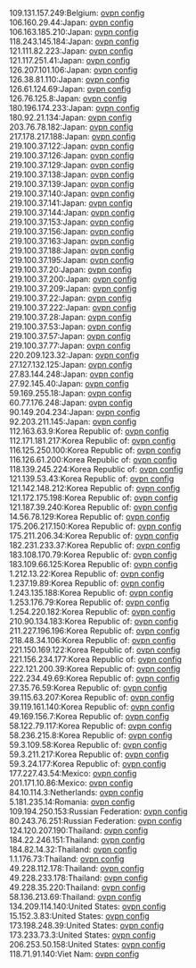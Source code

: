 109.131.157.249:Belgium: [ovpn config](vpn/109_131_157_249.ovpn)  
106.160.29.44:Japan: [ovpn config](vpn/106_160_29_44.ovpn)  
106.163.185.210:Japan: [ovpn config](vpn/106_163_185_210.ovpn)  
118.243.145.184:Japan: [ovpn config](vpn/118_243_145_184.ovpn)  
121.111.82.223:Japan: [ovpn config](vpn/121_111_82_223.ovpn)  
121.117.251.41:Japan: [ovpn config](vpn/121_117_251_41.ovpn)  
126.207.101.106:Japan: [ovpn config](vpn/126_207_101_106.ovpn)  
126.38.81.110:Japan: [ovpn config](vpn/126_38_81_110.ovpn)  
126.61.124.69:Japan: [ovpn config](vpn/126_61_124_69.ovpn)  
126.76.125.8:Japan: [ovpn config](vpn/126_76_125_8.ovpn)  
180.196.174.233:Japan: [ovpn config](vpn/180_196_174_233.ovpn)  
180.92.21.134:Japan: [ovpn config](vpn/180_92_21_134.ovpn)  
203.76.78.182:Japan: [ovpn config](vpn/203_76_78_182.ovpn)  
217.178.217.188:Japan: [ovpn config](vpn/217_178_217_188.ovpn)  
219.100.37.122:Japan: [ovpn config](vpn/219_100_37_122.ovpn)  
219.100.37.126:Japan: [ovpn config](vpn/219_100_37_126.ovpn)  
219.100.37.129:Japan: [ovpn config](vpn/219_100_37_129.ovpn)  
219.100.37.138:Japan: [ovpn config](vpn/219_100_37_138.ovpn)  
219.100.37.139:Japan: [ovpn config](vpn/219_100_37_139.ovpn)  
219.100.37.140:Japan: [ovpn config](vpn/219_100_37_140.ovpn)  
219.100.37.141:Japan: [ovpn config](vpn/219_100_37_141.ovpn)  
219.100.37.144:Japan: [ovpn config](vpn/219_100_37_144.ovpn)  
219.100.37.153:Japan: [ovpn config](vpn/219_100_37_153.ovpn)  
219.100.37.156:Japan: [ovpn config](vpn/219_100_37_156.ovpn)  
219.100.37.163:Japan: [ovpn config](vpn/219_100_37_163.ovpn)  
219.100.37.188:Japan: [ovpn config](vpn/219_100_37_188.ovpn)  
219.100.37.195:Japan: [ovpn config](vpn/219_100_37_195.ovpn)  
219.100.37.20:Japan: [ovpn config](vpn/219_100_37_20.ovpn)  
219.100.37.200:Japan: [ovpn config](vpn/219_100_37_200.ovpn)  
219.100.37.209:Japan: [ovpn config](vpn/219_100_37_209.ovpn)  
219.100.37.22:Japan: [ovpn config](vpn/219_100_37_22.ovpn)  
219.100.37.222:Japan: [ovpn config](vpn/219_100_37_222.ovpn)  
219.100.37.28:Japan: [ovpn config](vpn/219_100_37_28.ovpn)  
219.100.37.53:Japan: [ovpn config](vpn/219_100_37_53.ovpn)  
219.100.37.57:Japan: [ovpn config](vpn/219_100_37_57.ovpn)  
219.100.37.77:Japan: [ovpn config](vpn/219_100_37_77.ovpn)  
220.209.123.32:Japan: [ovpn config](vpn/220_209_123_32.ovpn)  
27.127.132.125:Japan: [ovpn config](vpn/27_127_132_125.ovpn)  
27.83.144.248:Japan: [ovpn config](vpn/27_83_144_248.ovpn)  
27.92.145.40:Japan: [ovpn config](vpn/27_92_145_40.ovpn)  
59.169.255.18:Japan: [ovpn config](vpn/59_169_255_18.ovpn)  
60.77.176.248:Japan: [ovpn config](vpn/60_77_176_248.ovpn)  
90.149.204.234:Japan: [ovpn config](vpn/90_149_204_234.ovpn)  
92.203.211.145:Japan: [ovpn config](vpn/92_203_211_145.ovpn)  
112.163.63.9:Korea Republic of: [ovpn config](vpn/112_163_63_9.ovpn)  
112.171.181.217:Korea Republic of: [ovpn config](vpn/112_171_181_217.ovpn)  
116.125.250.100:Korea Republic of: [ovpn config](vpn/116_125_250_100.ovpn)  
116.126.61.200:Korea Republic of: [ovpn config](vpn/116_126_61_200.ovpn)  
118.139.245.224:Korea Republic of: [ovpn config](vpn/118_139_245_224.ovpn)  
121.139.53.43:Korea Republic of: [ovpn config](vpn/121_139_53_43.ovpn)  
121.142.148.212:Korea Republic of: [ovpn config](vpn/121_142_148_212.ovpn)  
121.172.175.198:Korea Republic of: [ovpn config](vpn/121_172_175_198.ovpn)  
121.187.39.240:Korea Republic of: [ovpn config](vpn/121_187_39_240.ovpn)  
14.56.78.129:Korea Republic of: [ovpn config](vpn/14_56_78_129.ovpn)  
175.206.217.150:Korea Republic of: [ovpn config](vpn/175_206_217_150.ovpn)  
175.211.206.34:Korea Republic of: [ovpn config](vpn/175_211_206_34.ovpn)  
182.231.233.37:Korea Republic of: [ovpn config](vpn/182_231_233_37.ovpn)  
183.108.170.79:Korea Republic of: [ovpn config](vpn/183_108_170_79.ovpn)  
183.109.66.125:Korea Republic of: [ovpn config](vpn/183_109_66_125.ovpn)  
1.212.13.22:Korea Republic of: [ovpn config](vpn/1_212_13_22.ovpn)  
1.237.19.89:Korea Republic of: [ovpn config](vpn/1_237_19_89.ovpn)  
1.243.135.188:Korea Republic of: [ovpn config](vpn/1_243_135_188.ovpn)  
1.253.176.79:Korea Republic of: [ovpn config](vpn/1_253_176_79.ovpn)  
1.254.220.182:Korea Republic of: [ovpn config](vpn/1_254_220_182.ovpn)  
210.90.134.183:Korea Republic of: [ovpn config](vpn/210_90_134_183.ovpn)  
211.227.196.196:Korea Republic of: [ovpn config](vpn/211_227_196_196.ovpn)  
218.48.34.106:Korea Republic of: [ovpn config](vpn/218_48_34_106.ovpn)  
221.150.169.122:Korea Republic of: [ovpn config](vpn/221_150_169_122.ovpn)  
221.156.234.177:Korea Republic of: [ovpn config](vpn/221_156_234_177.ovpn)  
222.121.200.39:Korea Republic of: [ovpn config](vpn/222_121_200_39.ovpn)  
222.234.49.69:Korea Republic of: [ovpn config](vpn/222_234_49_69.ovpn)  
27.35.76.59:Korea Republic of: [ovpn config](vpn/27_35_76_59.ovpn)  
39.115.63.207:Korea Republic of: [ovpn config](vpn/39_115_63_207.ovpn)  
39.119.161.140:Korea Republic of: [ovpn config](vpn/39_119_161_140.ovpn)  
49.169.156.7:Korea Republic of: [ovpn config](vpn/49_169_156_7.ovpn)  
58.122.79.117:Korea Republic of: [ovpn config](vpn/58_122_79_117.ovpn)  
58.236.215.8:Korea Republic of: [ovpn config](vpn/58_236_215_8.ovpn)  
59.3.109.58:Korea Republic of: [ovpn config](vpn/59_3_109_58.ovpn)  
59.3.211.217:Korea Republic of: [ovpn config](vpn/59_3_211_217.ovpn)  
59.3.24.177:Korea Republic of: [ovpn config](vpn/59_3_24_177.ovpn)  
177.227.43.54:Mexico: [ovpn config](vpn/177_227_43_54.ovpn)  
201.171.10.86:Mexico: [ovpn config](vpn/201_171_10_86.ovpn)  
84.10.114.3:Netherlands: [ovpn config](vpn/84_10_114_3.ovpn)  
5.181.235.14:Romania: [ovpn config](vpn/5_181_235_14.ovpn)  
109.194.250.153:Russian Federation: [ovpn config](vpn/109_194_250_153.ovpn)  
80.243.76.251:Russian Federation: [ovpn config](vpn/80_243_76_251.ovpn)  
124.120.207.190:Thailand: [ovpn config](vpn/124_120_207_190.ovpn)  
184.22.246.151:Thailand: [ovpn config](vpn/184_22_246_151.ovpn)  
184.82.14.32:Thailand: [ovpn config](vpn/184_82_14_32.ovpn)  
1.1.176.73:Thailand: [ovpn config](vpn/1_1_176_73.ovpn)  
49.228.112.178:Thailand: [ovpn config](vpn/49_228_112_178.ovpn)  
49.228.233.178:Thailand: [ovpn config](vpn/49_228_233_178.ovpn)  
49.228.35.220:Thailand: [ovpn config](vpn/49_228_35_220.ovpn)  
58.136.213.69:Thailand: [ovpn config](vpn/58_136_213_69.ovpn)  
134.209.114.140:United States: [ovpn config](vpn/134_209_114_140.ovpn)  
15.152.3.83:United States: [ovpn config](vpn/15_152_3_83.ovpn)  
173.198.248.39:United States: [ovpn config](vpn/173_198_248_39.ovpn)  
173.233.73.3:United States: [ovpn config](vpn/173_233_73_3.ovpn)  
206.253.50.158:United States: [ovpn config](vpn/206_253_50_158.ovpn)  
118.71.91.140:Viet Nam: [ovpn config](vpn/118_71_91_140.ovpn)  
